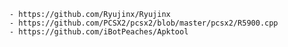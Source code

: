 	- https://github.com/Ryujinx/Ryujinx
	- https://github.com/PCSX2/pcsx2/blob/master/pcsx2/R5900.cpp
	- https://github.com/iBotPeaches/Apktool
